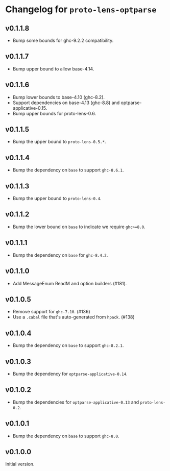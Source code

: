 # Changelog for `proto-lens-optparse`

## v0.1.1.8
- Bump some bounds for ghc-9.2.2 compatibility.

## v0.1.1.7
- Bump upper bound to allow base-4.14.

## v0.1.1.6
- Bump lower bounds to base-4.10 (ghc-8.2).
- Support dependencies on base-4.13 (ghc-8.8) and optparse-applicative-0.15.
- Bump upper bounds for proto-lens-0.6.


## v0.1.1.5
- Bump the upper bound to `proto-lens-0.5.*`.

## v0.1.1.4
- Bump the dependency on `base` to support `ghc-8.6.1`.

## v0.1.1.3
- Bump the upper bound to `proto-lens-0.4`.

## v0.1.1.2
- Bump the lower bound on `base` to indicate we require `ghc>=8.0`.

## v0.1.1.1
- Bump the dependency on `base` for `ghc-8.4.2`.

## v0.1.1.0
- Add MessageEnum ReadM and option builders (#181).

## v0.1.0.5
- Remove support for `ghc-7.10`. (#136)
- Use a `.cabal` file that's auto-generated from `hpack`. (#138)

## v0.1.0.4
- Bump the dependency on `base` to support `ghc-8.2.1`.

## v0.1.0.3
- Bump the dependency for `optparse-applicative-0.14`.

## v0.1.0.2
- Bump the dependencies for `optparse-applicative-0.13` and
  `proto-lens-0.2`.

## v0.1.0.1
- Bump the dependency on `base` to support `ghc-8.0`.


## v0.1.0.0
Initial version.
